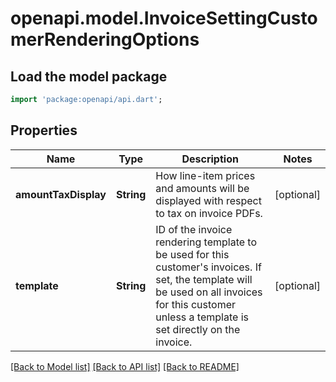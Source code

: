# openapi.model.InvoiceSettingCustomerRenderingOptions

## Load the model package
```dart
import 'package:openapi/api.dart';
```

## Properties
Name | Type | Description | Notes
------------ | ------------- | ------------- | -------------
**amountTaxDisplay** | **String** | How line-item prices and amounts will be displayed with respect to tax on invoice PDFs. | [optional] 
**template** | **String** | ID of the invoice rendering template to be used for this customer's invoices. If set, the template will be used on all invoices for this customer unless a template is set directly on the invoice. | [optional] 

[[Back to Model list]](../README.md#documentation-for-models) [[Back to API list]](../README.md#documentation-for-api-endpoints) [[Back to README]](../README.md)


